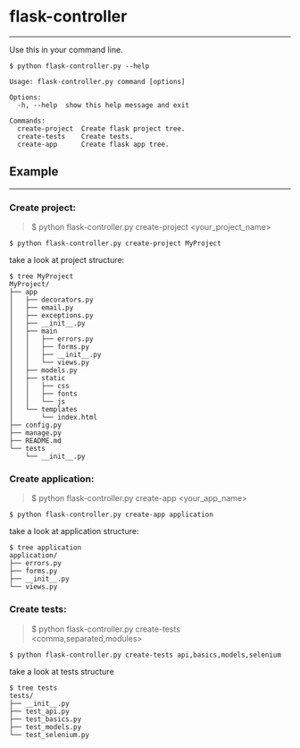 # flask-controller
___
Use this in your command line.

    $ python flask-controller.py --help
    
    Usage: flask-controller.py command [options]

    Options:
      -h, --help  show this help message and exit

    Commands:
      create-project  Create flask project tree.
      create-tests    Create tests.
      create-app      Create flask app tree.

## Example
___

### Create project:

> $ python flask-controller.py create-project <your_project_name>

    $ python flask-controller.py create-project MyProject

take a look at project structure:
    
    $ tree MyProject
    MyProject/
    ├── app
    │   ├── decorators.py
    │   ├── email.py
    │   ├── exceptions.py
    │   ├── __init__.py
    │   ├── main
    │   │   ├── errors.py
    │   │   ├── forms.py
    │   │   ├── __init__.py
    │   │   └── views.py
    │   ├── models.py
    │   ├── static
    │   │   ├── css
    │   │   ├── fonts
    │   │   └── js
    │   └── templates
    │       └── index.html
    ├── config.py
    ├── manage.py
    ├── README.md
    └── tests
        └── __init__.py

### Create application:

> $ python flask-controller.py create-app <your_app_name>

    $ python flask-controller.py create-app application
    
take a look at application structure:

    $ tree application
    application/
    ├── errors.py
    ├── forms.py
    ├── __init__.py
    └── views.py
    
### Create tests:

> $ python flask-controller.py create-tests <comma,separated,modules>

    $ python flask-controller.py create-tests api,basics,models,selenium
    
take a look at tests structure

    $ tree tests
    tests/
    ├── __init__.py
    ├── test_api.py
    ├── test_basics.py
    ├── test_models.py
    └── test_selenium.py
